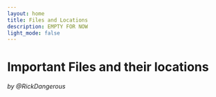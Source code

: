 ```yaml
---
layout: home
title: Files and Locations
description: EMPTY FOR NOW
light_mode: false
---
```


# Important Files and their locations
_by @RickDangerous_
